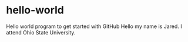 # hello-world
Hello world program to get started with GitHub
Hello my name is Jared. I attend Ohio State University.
